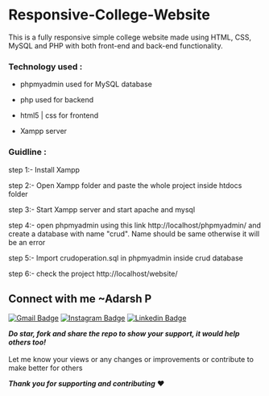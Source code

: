 # Responsive-College-Website
This is a fully responsive simple college website made using HTML, CSS, MySQL and PHP with both front-end and back-end functionality.

### Technology used :
         
- phpmyadmin used for MySQL database

- php used for backend

- html5 | css  for frontend
          
- Xampp server

### Guidline :

step 1:- Install Xampp 

step 2:- Open Xampp folder and  paste the whole project inside htdocs folder

step 3:- Start Xampp server and start apache and mysql

step 4:- open phpmyadmin using this link http://localhost/phpmyadmin/ and create a database with name "crud". Name should be same otherwise it will be an error

step 5:- Import crudoperation.sql in phpmyadmin inside crud database

step 6:- check the project http://localhost/website/

## Connect with me ~Adarsh P

[![Gmail Badge](https://img.shields.io/badge/Gmail-D14836?style=for-the-badge&logo=gmail&logoColor=white)](https://adarshpanakkattu@gmail.com)
[![Instagram Badge](https://img.shields.io/badge/-Instagram-e4405f?style=flat-square&logo=Instagram&logoColor=white)](https://www.instagram.com/adarsh.p__/?hl=en)
[![Linkedin Badge](https://img.shields.io/badge/-LinkedIn-0e76a8?style=flat-square&logo=Linkedin&logoColor=white)](https://www.linkedin.com/in/adarshpanakkattu/)

***Do star, fork and share the repo to show your support, it would help others too!***   <br>
 <br>
 Let me know your views or any changes or improvements or contribute to make better for others 
 
 ***Thank you for supporting and contributing***  :heart:
